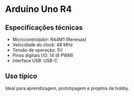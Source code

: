 # Arduino Uno R4

## Especificações técnicas

- Microcontrolador: RA4M1 (Renesas)
- Velocidade do clock: 48 MHz
- Tensão de operação: 5V
- Pinos digitais I/O: 14 (6 PWM)
- Interface USB: USB-C

## Uso típico

Ideal para aprendizagem, prototipagem e projetos de hobby.
